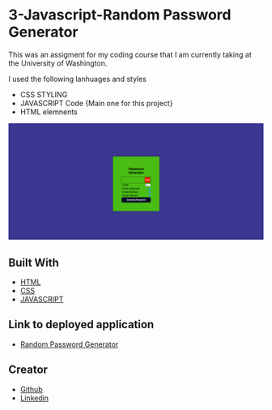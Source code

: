 # 3-Javascript-Random Password Generator 

This was an assigment for my coding course that I am currently taking at the University of Washington.

I used the following lanhuages and styles

- CSS STYLING
- JAVASCRIPT Code {Main one for this project}
- HTML elemnents

![Image](./assets/Screen%20Shot%202022-06-29%20at%204.33.07%20PM.png)

## Built With

* [HTML](https://developer.mozilla.org/en-US/docs/Web/HTML)
* [CSS](https://developer.mozilla.org/en-US/docs/Web/CSS)
* [JAVASCRIPT](https://developer.mozilla.org/en-US/docs/Web/JavaScript)

## Link to deployed application

* [Random Password Generator](https://mannysangha1.github.io/special-potato/)



## Creator 

* [Github](https://github.com/mannysangha1)
* [Linkedin](https://www.linkedin.com/in/manny-sangha-74a396a5/)